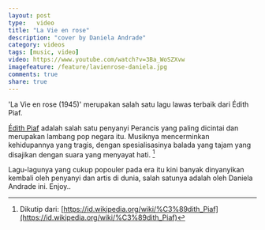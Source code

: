 ```yaml
---
layout: post
type:	video
title: "La Vie en rose"
description: "cover by Daniela Andrade"
category: videos
tags: [music, video]
video: https://www.youtube.com/watch?v=3Ba_WoSZXvw
imagefeature: /feature/lavienrose-daniela.jpg
comments: true
share: true
---
```

'La Vie en rose (1945)' merupakan salah satu lagu lawas terbaik dari Édith Piaf.

[Édith Piaf](https://id.wikipedia.org/wiki/%C3%89dith_Piaf) adalah salah satu penyanyi Perancis yang paling dicintai dan merupakan lambang pop negara itu. Musiknya mencerminkan kehidupannya yang tragis, dengan spesialisasinya balada yang tajam yang disajikan dengan suara yang menyayat hati. [^1]

Lagu-lagunya yang cukup popouler pada era itu kini banyak dinyanyikan kembali oleh penyanyi dan artis di dunia, salah satunya adalah oleh Daniela Andrade ini. Enjoy..

[^1]: Dikutip dari: [https://id.wikipedia.org/wiki/%C3%89dith_Piaf](https://id.wikipedia.org/wiki/%C3%89dith_Piaf)